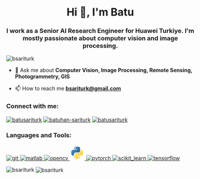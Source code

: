 <h1 align="center">Hi 👋, I'm Batu</h1>
<h3 align="center">I work as a Senior AI Research Engineer for Huawei Turkiye. I'm mostly passionate about computer vision and image processing.</h3>

<p align="left"> <img src="https://komarev.com/ghpvc/?username=bsariturk&label=Profile%20views&color=0e75b6&style=flat" alt="bsariturk" /> </p>

- 💬 Ask me about **Computer Vision, Image Processing, Remote Sensing, Photogrammetry, GIS**

- 📫 How to reach me **bsariturk@gmail.com**

<h3 align="left">Connect with me:</h3>
<p align="left">
<a href="https://twitter.com/batusariturk" target="blank"><img align="center" src="https://raw.githubusercontent.com/rahuldkjain/github-profile-readme-generator/master/src/images/icons/Social/twitter.svg" alt="batusariturk" height="30" width="40" /></a>
<a href="https://linkedin.com/in/batuhan-sariturk" target="blank"><img align="center" src="https://raw.githubusercontent.com/rahuldkjain/github-profile-readme-generator/master/src/images/icons/Social/linked-in-alt.svg" alt="batuhan-sariturk" height="30" width="40" /></a>
<a href="https://instagram.com/batusariturk" target="blank"><img align="center" src="https://raw.githubusercontent.com/rahuldkjain/github-profile-readme-generator/master/src/images/icons/Social/instagram.svg" alt="batusariturk" height="30" width="40" /></a>
</p>

<h3 align="left">Languages and Tools:</h3>
<p align="left"> <a href="https://git-scm.com/" target="_blank" rel="noreferrer"> <img src="https://www.vectorlogo.zone/logos/git-scm/git-scm-icon.svg" alt="git" width="40" height="40"/> </a> <a href="https://www.mathworks.com/" target="_blank" rel="noreferrer"> <img src="https://upload.wikimedia.org/wikipedia/commons/2/21/Matlab_Logo.png" alt="matlab" width="40" height="40"/> </a> <a href="https://opencv.org/" target="_blank" rel="noreferrer"> <img src="https://www.vectorlogo.zone/logos/opencv/opencv-icon.svg" alt="opencv" width="40" height="40"/> </a> <a href="https://www.python.org" target="_blank" rel="noreferrer"> <img src="https://raw.githubusercontent.com/devicons/devicon/master/icons/python/python-original.svg" alt="python" width="40" height="40"/> </a> <a href="https://pytorch.org/" target="_blank" rel="noreferrer"> <img src="https://www.vectorlogo.zone/logos/pytorch/pytorch-icon.svg" alt="pytorch" width="40" height="40"/> </a> <a href="https://scikit-learn.org/" target="_blank" rel="noreferrer"> <img src="https://upload.wikimedia.org/wikipedia/commons/0/05/Scikit_learn_logo_small.svg" alt="scikit_learn" width="40" height="40"/> </a> <a href="https://www.tensorflow.org" target="_blank" rel="noreferrer"> <img src="https://www.vectorlogo.zone/logos/tensorflow/tensorflow-icon.svg" alt="tensorflow" width="40" height="40"/> </a> </p>

<p><img align="left" src="https://github-readme-stats.vercel.app/api/top-langs?username=bsariturk&show_icons=true&locale=en&layout=compact" alt="bsariturk" /></p>

<p>&nbsp;<img align="center" src="https://github-readme-stats.vercel.app/api?username=bsariturk&show_icons=true&locale=en" alt="bsariturk" /></p>


